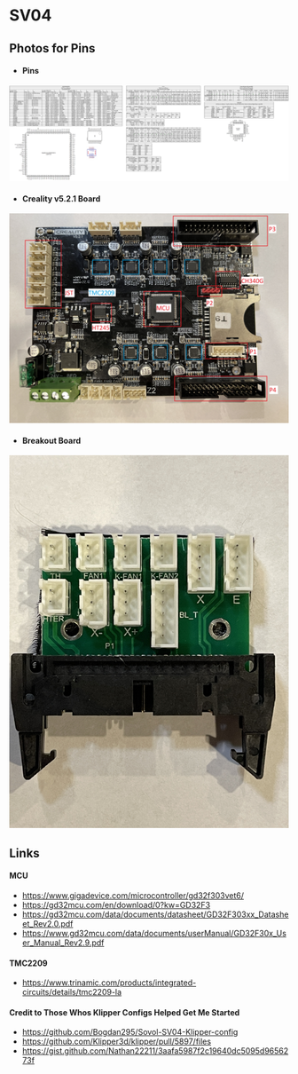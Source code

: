 # SV04

## Photos for Pins
- #### Pins 
![](Photos/Pins_v3.png)
- #### Creality v5.2.1 Board
![](Photos/Creality_v5.2.1_with_Notes.jpeg)
- #### Breakout Board
![](Photos/Breakout_Board.jpeg)

## Links
#### MCU
- https://www.gigadevice.com/microcontroller/gd32f303vet6/
- https://gd32mcu.com/en/download/0?kw=GD32F3
- https://gd32mcu.com/data/documents/datasheet/GD32F303xx_Datasheet_Rev2.0.pdf
- https://www.gd32mcu.com/data/documents/userManual/GD32F30x_User_Manual_Rev2.9.pdf
#### TMC2209
- https://www.trinamic.com/products/integrated-circuits/details/tmc2209-la
#### Credit to Those Whos Klipper Configs Helped Get Me Started
- https://github.com/Bogdan295/Sovol-SV04-Klipper-config
- https://github.com/Klipper3d/klipper/pull/5897/files
- https://gist.github.com/Nathan22211/3aafa5987f2c19640dc5095d9656273f
